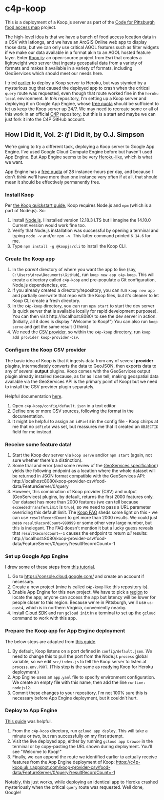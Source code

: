 # c4p-koop
This is a deployment of a Koop.js server as part of the [Code for Pittsburgh](https://www.meetup.com/codeforpgh/) [food access map](https://github.com/CodeForPittsburgh/food-access-map-data) project.

The high-level idea is that we have a bunch of food access location data in a CSV with latlongs, and we have an ArcGIS Online web app to display those data, but we can only use critical AGOL features such as filter widgets if we make our data available in a format akin to an AGOL hosted feature layer. Enter [Koop.js](https://koopjs.github.io/): an open-source project from Esri that creates a lightweight web server that ingests geospatial data from a variety of formats and makes it available in a variety of formats, including GeoServices which should meet our needs here. 

I tried [earlier](https://github.com/drewlevitt/koop-test) to deploy a Koop server to Heroku, but was stymied by a mysterious bug that caused the deployed app to crash when the critical `query` route was requested, even though that route worked fine in the `heroku local` environment. In *this* repository, I'm setting up a Koop server and deploying it on Google App Engine, whose [free quota](https://cloud.google.com/appengine/quotas) should be sufficient to let us keep the Koop server up 24/7. We may need to recreate some or all of this work in an official [C4P](https://github.com/CodeForPittsburgh/) repository, but this is a start and maybe we can just fork it into the C4P GitHub account. 

## How I Did It, Vol. 2: *If* I Did It, by O.J. Simpson
We're going to try a different tack, deploying a Koop server to Google App Engine. I've used Google Cloud Compute Engine before but haven't used App Engine. But App Engine seems to be very [Heroku-like](https://stackoverflow.com/questions/22697049/what-is-the-difference-between-google-app-engine-and-google-compute-engine), which is what we want.

App Engine has a [free quota](https://cloud.google.com/appengine/quotas#Instances) of 28 instance-hours per day, and because I don't *think* we'll have more than one instance very often if at all, that should mean it should be effectively permanently free. 

### Install Koop
Per [the Koop quickstart guide](https://koopjs.github.io/docs/basics/quickstart), Koop requires Node.js and `npm` (which is a part of Node.js). So:

1. Install [Node.js](https://nodejs.org/en/). I installed version 12.18.3 LTS but I imagine the 14.10.0 Current version would work fine too.
2. Verify that Node.js installation was successful by opening a terminal and typing `node -v` and/or `npm -v`. This latter command printed `6.14.6` for me.
3. Type `npm install -g @koopjs/cli` to install the Koop CLI. 

### Create the Koop app

1. In the *parent* directory of where you want the app to live (say, `C:\Users\drew\Documents\GitHub`), run `koop new app c4p-koop`. This will create a directory called `c4p-koop` and pre-populate a Git configuration, Node.js dependencies, etc.
2. If you already created a directory/repository, you can run `koop new app` and partially overwrite that repo with the Koop files, but it's cleaner to let Koop CLI create a fresh directory.
3. In the `c4p-koop` directory, you can run `npm start` to start the dev server (a quick server that is available locally for rapid development purposes). You can then visit http://localhost:8080/ to see the dev server in action. (Initially, all it does is display "Welcome to Koop!") You can also run `koop serve` and get the same result (I think).
4. We need the [CSV provider](https://github.com/koopjs/koop-provider-csv), so within the `c4p-koop` directory, run `koop add provider koop-provider-csv`.

### Configure the Koop CSV provider
The basic idea of Koop is that it ingests data from any of several **provider** plugins, intermediately converts the data to GeoJSON, then exports data to any of several **output** plugins. Koop comes with the GeoServices output plugin already installed (because, as far as I can tell, making geospatial data available via the GeoServices API is the primary point of Koop) but we need to install the CSV provider plugin separately.

Helpful documentation [here](https://github.com/koopjs/koop-provider-csv#configuration). 

1. Open `c4p-koop/config/default.json` in a text editor.
2. Define one or more CSV sources, following the format in the documentation.
3. It might be helpful to assign an `idField` in the config file - Koop chirps at me that no `idField` was set, but reassures me that it created an `OBJECTID` field for me instead.

### Receive some feature data!

1. Start the Koop dev server via `koop serve` and/or `npm start` (again, not sure whether there's a distinction).
2. Some trial and error (and some review of the [GeoServices specification](https://www.esri.com/~/media/Files/Pdfs/library/whitepapers/pdfs/geoservices-rest-spec.pdf)) yields the following endpoint as a location where the whole dataset will be returned in JSON format compatible with the GeoServices API: http://localhost:8080/koop-provider-csv/food-data/FeatureServer/0/query
3. However, this combination of Koop provider (CSV) and output (GeoServices) plugins, by default, returns the first 2000 features only. Our dataset has more than 2000 features (we can tell because `exceededTransferLimit` is `true`), so we need to pass a URL parameter overriding this default limit. The [Koop FAQ](https://koopjs.github.io/docs/basics/faqs) sheds some light on this - we can use `resultRecordCount` to get more than 2000 results. We could just pass `resultRecordCount=999999` or some other very large number, but this is inelegant. The FAQ doesn't mention it but a lucky guess reveals that `resultRecordCount=-1` causes the endpoint to return *all* results: http://localhost:8080/koop-provider-csv/food-data/FeatureServer/0/query?resultRecordCount=-1

### Set up Google App Engine
I drew some of these steps from [this tutorial](https://cloud.google.com/appengine/docs/standard/nodejs/building-app).

1. Go to https://console.cloud.google.com/ and create an account if necessary.
2. Create a new project (mine is called `c4p-koop` like this repository is).
3. Enable App Engine for this new project. We have to pick a [region](https://cloud.google.com/about/locations#region) to locate the app; anyone can access the app but latency will be lower for people closer to this region. Because we're in Pittsburgh, we'll use `us-east4`, which is in northern Virginia, conveniently nearby.
4. Install [Cloud SDK](https://cloud.google.com/sdk/docs/quickstart) and run `gcloud init` in a terminal to set up the `gcloud` command to work with this app.

### Prepare the Koop app for App Engine deployment
The below steps are adapted from [this guide](https://cloud.google.com/appengine/docs/standard/nodejs/building-app/writing-web-service).

1. By default, Koop listens on a port defined in `config/default.json`. We need to change this to pull the port from the Node.js `process` global variable, so we edit `src/index.js` to tell the Koop server to listen at `process.env.PORT`. (This step is the same as readying Koop for Heroku deployment.)
2. App Engine uses an `app.yaml` file to specify environment configuration. We create an empty file with this name, then add the line `runtime: nodejs12`.
3. Commit these changes to your repository. I'm not 100% sure this is necessary before App Engine deployment, but it couldn't hurt.

### Deploy to App Engine
[This guide](https://cloud.google.com/appengine/docs/standard/nodejs/building-app/deploying-web-service) was helpful.

1. From the `c4p-koop` directory, run `gcloud app deploy`. This will take a minute or two, but ran successfully on my first attempt.
2. Visit the live deployed app, either by running `gcloud app browse` in the terminal or by copy-pasting the URL shown during deployment. You'll see "Welcome to Koop!"
3. Finally, we can append the route we identified earlier to actually receive features from the App Engine deployment of Koop: https://c4p-koop.uk.r.appspot.com/koop-provider-csv/food-data/FeatureServer/0/query?resultRecordCount=-1 

Notably, this just works, while deploying an identical app to Heroku crashed mysteriously when the critical `query` route was requested. Well done, Google!